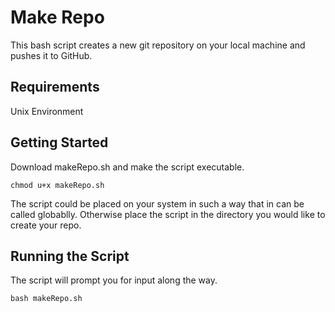 # Make Repo
This bash script creates a new git repository on your local machine and pushes it to GitHub. 

## Requirements
Unix Environment 

## Getting Started
Download makeRepo.sh and make the script executable. 
```
chmod u+x makeRepo.sh
```

The script could be placed on your system in such a way that in can be called globablly. Otherwise place the script in the directory you would like to create your repo.

## Running the Script

The script will prompt you for input along the way. 

```
bash makeRepo.sh
```
